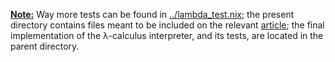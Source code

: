 **<u>Note:</u>** Way more tests can be found in [../lambda_test.nix][lambda-tests];
the present directory contains files meant to be included on the
relevant [article][tales-nix-6]; the final implementation of the λ-calculus
interpreter, and its tests, are located in the parent directory.

[lambda-tests]: https://github.com/mbivert/nix-series-code/blob/master/lambda_test.nix
[tales-nix-6]:  https://tales.mbivert.com/on-nix-language-lambda-calculus/

